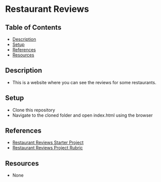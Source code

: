 # Restaurant Reviews

## Table of Contents

- [Description](#Description)
- [Setup](#Setup)
- [References](#References)
- [Resources](#Resources)

## Description

- This is a website where you can see the reviews for some restaurants.

## Setup

- Clone this repository
- Navigate to the cloned folder and open index.html using the browser

## References

- [Restaurant Reviews Starter Project](https://github.com/udacity/mws-restaurant-stage-1)
- [Restaurant Reviews Project Rubric](https://review.udacity.com/#!/rubrics/1090/view)

## Resources

- None
